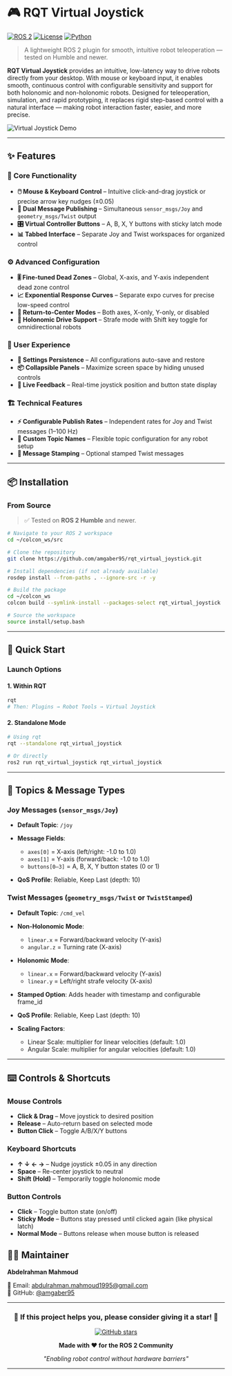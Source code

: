 # 🎮 RQT Virtual Joystick

[![ROS 2](https://img.shields.io/badge/ROS-2%20Humble+-blue.svg)](https://docs.ros.org/en/humble/)
[![License](https://img.shields.io/badge/License-BSD%203--Clause-green.svg)](LICENSE)
[![Python](https://img.shields.io/badge/Python-3.8+-yellow.svg)](https://www.python.org/)

> A lightweight ROS 2 plugin for smooth, intuitive robot teleoperation — tested on Humble and newer.

**RQT Virtual Joystick** provides an intuitive, low-latency way to drive robots directly from your desktop.
With mouse or keyboard input, it enables smooth, continuous control with configurable sensitivity and support for both holonomic and non-holonomic robots.
Designed for teleoperation, simulation, and rapid prototyping, it replaces rigid step-based control with a natural interface — making robot interaction faster, easier, and more precise.

![Virtual Joystick Demo](docs/media/RqtVirtualJoystickDemo2.gif)

---

## ✨ Features

### 🎯 Core Functionality

* **🖱️ Mouse & Keyboard Control** – Intuitive click-and-drag joystick or precise arrow key nudges (±0.05)
* **📡 Dual Message Publishing** – Simultaneous `sensor_msgs/Joy` and `geometry_msgs/Twist` output
* **🎛️ Virtual Controller Buttons** – A, B, X, Y buttons with sticky latch mode
* **📊 Tabbed Interface** – Separate Joy and Twist workspaces for organized control

### ⚙️ Advanced Configuration

* **🎚️ Fine-tuned Dead Zones** – Global, X-axis, and Y-axis independent dead zone control
* **📈 Exponential Response Curves** – Separate expo curves for precise low-speed control
* **🔄 Return-to-Center Modes** – Both axes, X-only, Y-only, or disabled
* **🚁 Holonomic Drive Support** – Strafe mode with Shift key toggle for omnidirectional robots

### 🎨 User Experience

* **💾 Settings Persistence** – All configurations auto-save and restore
* **📦 Collapsible Panels** – Maximize screen space by hiding unused controls
* **🔄 Live Feedback** – Real-time joystick position and button state display

### 🏗️ Technical Features

* **⚡ Configurable Publish Rates** – Independent rates for Joy and Twist messages (1–100 Hz)
* **🔌 Custom Topic Names** – Flexible topic configuration for any robot setup
* **📝 Message Stamping** – Optional stamped Twist messages 

---

## 📦 Installation

### From Source

> ✅ Tested on **ROS 2 Humble** and newer.

```bash
# Navigate to your ROS 2 workspace
cd ~/colcon_ws/src

# Clone the repository
git clone https://github.com/amgaber95/rqt_virtual_joystick.git

# Install dependencies (if not already available)
rosdep install --from-paths . --ignore-src -r -y

# Build the package
cd ~/colcon_ws
colcon build --symlink-install --packages-select rqt_virtual_joystick

# Source the workspace
source install/setup.bash
```

---

## 🚀 Quick Start

### Launch Options

#### 1. Within RQT

```bash
rqt
# Then: Plugins → Robot Tools → Virtual Joystick
```

#### 2. Standalone Mode

```bash
# Using rqt
rqt --standalone rqt_virtual_joystick

# Or directly
ros2 run rqt_virtual_joystick rqt_virtual_joystick
```

---

## 📡 Topics & Message Types

### Joy Messages (`sensor_msgs/Joy`)

* **Default Topic**: `/joy`
* **Message Fields**:

  * `axes[0]` = X-axis (left/right: -1.0 to 1.0)
  * `axes[1]` = Y-axis (forward/back: -1.0 to 1.0)
  * `buttons[0–3]` = A, B, X, Y button states (0 or 1)
* **QoS Profile**: Reliable, Keep Last (depth: 10)

### Twist Messages (`geometry_msgs/Twist` or `TwistStamped`)

* **Default Topic**: `/cmd_vel`
* **Non-Holonomic Mode**:

  * `linear.x` = Forward/backward velocity (Y-axis)
  * `angular.z` = Turning rate (X-axis)
* **Holonomic Mode**:

  * `linear.x` = Forward/backward velocity (Y-axis)
  * `linear.y` = Left/right strafe velocity (X-axis)
* **Stamped Option**: Adds header with timestamp and configurable frame_id
* **QoS Profile**: Reliable, Keep Last (depth: 10)
* **Scaling Factors**:

  * Linear Scale: multiplier for linear velocities (default: 1.0)
  * Angular Scale: multiplier for angular velocities (default: 1.0)

---

## ⌨️ Controls & Shortcuts

### Mouse Controls

* **Click & Drag** – Move joystick to desired position
* **Release** – Auto-return based on selected mode
* **Button Click** – Toggle A/B/X/Y buttons

### Keyboard Shortcuts

* **↑ ↓ ← →** – Nudge joystick ±0.05 in any direction
* **Space** – Re-center joystick to neutral
* **Shift (Hold)** – Temporarily toggle holonomic mode

### Button Controls
- **Click** – Toggle button state (on/off)
- **Sticky Mode** – Buttons stay pressed until clicked again (like physical latch)
- **Normal Mode** – Buttons release when mouse button is released

## 👨‍💻 Maintainer

**Abdelrahman Mahmoud**

📧 Email: abdulrahman.mahmoud1995@gmail.com  
🐙 GitHub: [@amgaber95](https://github.com/amgaber95)  

---

<div align="center">

### 🌟 If this project helps you, please consider giving it a star! 🌟

[![GitHub stars](https://img.shields.io/github/stars/amgaber95/rqt_virtual_joystick?style=social)](https://github.com/amgaber95/rqt_virtual_joystick/stargazers)

**Made with ❤️ for the ROS 2 Community**

*"Enabling robot control without hardware barriers"*

---

</div>
